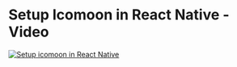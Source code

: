 # Setup Icomoon in React Native - Video

[![Setup icomoon in React Native](https://i.ytimg.com/vi/u86IQHgDg8Y/hqdefault.jpg)](https://www.youtube.com/watch?v=IUGDJFHx0IU&list=PLL8WWyXe4_Vt3IrCc2X1hyMOqHj3mflyc)
